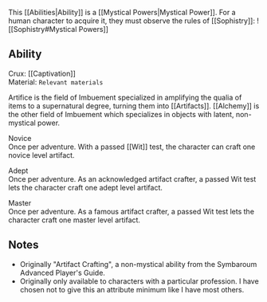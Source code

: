 This [[Abilities|Ability]] is a [[Mystical Powers|Mystical Power]]. For a human character to acquire it, they must observe the rules of [[Sophistry]]:
![[Sophistry#Mystical Powers]]
## Ability
Crux: [[Captivation]]<br>Material: `Relevant materials`

Artifice is the field of Imbuement specialized in amplifying the qualia of items to a supernatural degree, turning them into [[Artifacts]]. [[Alchemy]] is the other field of Imbuement which specializes in objects with latent, non-mystical power.

Novice<br>Once per adventure. With a passed [[Wit]] test, the character can craft one novice level artifact.

Adept<br>Once per adventure. As an acknowledged artifact crafter, a passed Wit test lets the character craft one adept level artifact.

Master<br>Once per adventure. As a famous artifact crafter, a passed Wit test lets the character craft one master level artifact.
## Notes
* Originally "Artifact Crafting", a non-mystical ability from the Symbaroum Advanced Player's Guide.
* Originally only available to characters with a particular profession. I have chosen not to give this an attribute minimum like I have most others.